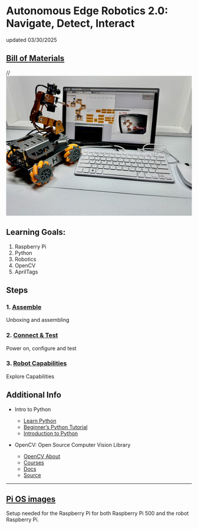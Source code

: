 # Autonomous Edge Robotics 2.0: Navigate, Detect, Interact

updated 03/30/2025

## [Bill of Materials](BillofMaterials.md)

 //<img src="https://github.com/stemoutreach/AutonomousEdgeRobotics2.0/blob/main/zzimages/2025Setup500Robot.jpg" width="600" > 

## Learning Goals:

1. Raspberry Pi
1. Python
1. Robotics 
1. OpenCV
2. AprilTags

## Steps

  ### 1. [Assemble](Assemble/README.md) 
Unboxing and assembling 

  ### 2. [Connect & Test](ConnectAndTest/README.md)
Power on, configure and test 

  ### 3. [Robot Capabilities](RobotCapabilities/README.md)
Explore Capabilities
    
## Additional Info
- Intro to Python
  - [Learn Python](https://programiz.pro/learn/master-python)
  - [Beginner’s Python Tutorial](https://python.land/python-tutorial)
  - [Introduction to Python](https://app.datacamp.com/learn/courses/intro-to-python-for-data-science)

- OpenCV: Open Source Computer Vision Library
  - [OpenCV About](https://opencv.org/about)
  - [Courses](https://opencv.org/courses)
  - [Docs](https://docs.opencv.org/4.x)
  - [Source](https://github.com/opencv/opencv)

- - - - - - - -  
## [Pi OS images](zPi-OS-Images/README.md)

Setup needed for the Raspberry Pi for both Raspberry Pi 500 and the robot Raspberry Pi. 

